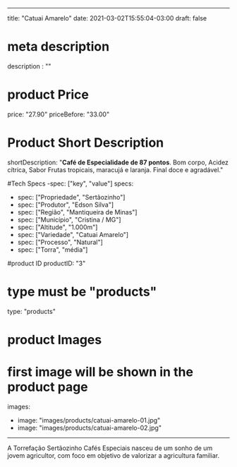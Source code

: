 
---
title: "Catuai Amarelo"
date: 2021-03-02T15:55:04-03:00
draft: false

# meta description
description : ""

# product Price
price: "27.90"
priceBefore: "33.00"

# Product Short Description
shortDescription: "**Café de Especialidade de 87 pontos**. Bom corpo, Acidez cítrica, Sabor Frutas tropicais, maracujá e laranja. Final doce e agradável."

#Tech Specs -spec: ["key", "value"]
specs:
  - spec: ["Propriedade", "Sertãozinho"]
  - spec: ["Produtor", "Edson Silva"]
  - spec: ["Região", "Mantiqueira de Minas"]
  - spec: ["Município", "Cristina / MG"]
  - spec: ["Altitude", "1.000m"]
  - spec: ["Variedade", "Catuai Amarelo"]
  - spec: ["Processo", "Natural"]
  - spec: ["Torra", "média"]

#product ID
productID: "3"

# type must be "products"
type: "products"

# product Images
# first image will be shown in the product page
images:
  - image: "images/products/catuai-amarelo-01.jpg"
  - image: "images/products/catuai-amarelo-02.jpg"
---

A Torrefação Sertãozinho Cafés Especiais nasceu de um sonho de um jovem agricultor, com foco em objetivo de valorizar a agricultura familiar.
